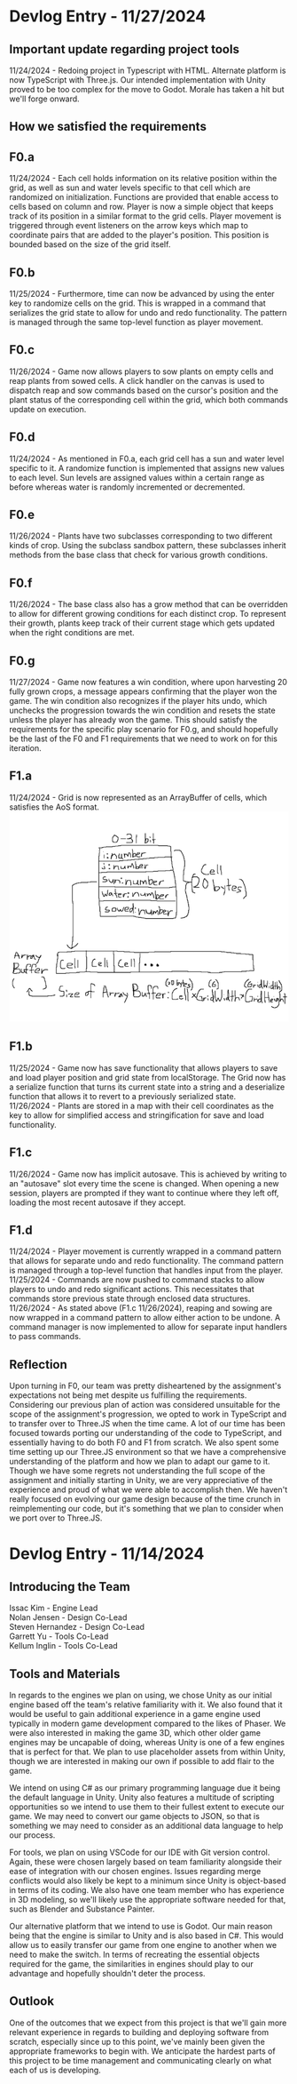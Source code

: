 # Devlog Entry - 11/27/2024
## Important update regarding project tools
11/24/2024 - Redoing project in Typescript with HTML. Alternate platform is now TypeScript with Three.js. Our intended implementation with Unity proved to be too complex for the move to Godot. Morale has taken a hit but we'll forge onward.

## How we satisfied the requirements
## F0.a
11/24/2024 - Each cell holds information on its relative position within the grid, as well as sun and water levels specific to that cell which are randomized on initialization. 
Functions are provided that enable access to cells based on column and row. 
Player is now a simple object that keeps track of its position in a similar format to the grid cells. 
Player movement is triggered through event listeners on the arrow keys which map to coordinate pairs that are added to the player's position. 
This position is bounded based on the size of the grid itself.

## F0.b
11/25/2024 - Furthermore, time can now be advanced by using the enter key to randomize cells on the grid. This is wrapped in a command that serializes the grid state to allow for undo and redo functionality. The pattern is managed through the same top-level function as player movement.

## F0.c
11/26/2024 - Game now allows players to sow plants on empty cells and reap plants from sowed cells. A click handler on the canvas is used to dispatch reap and sow commands based on the cursor's position and the plant status of the corresponding cell within the grid, which both commands update on execution.

## F0.d
11/24/2024 - As mentioned in F0.a, each grid cell has a sun and water level specific to it. A randomize function is implemented that assigns new values to each level. Sun levels are assigned values within a certain range as before whereas water is randomly incremented or decremented.

## F0.e
11/26/2024 - Plants have two subclasses corresponding to two different kinds of crop. Using the subclass sandbox pattern, these subclasses inherit methods from the base class that check for various growth conditions.

## F0.f
11/26/2024 - The base class also has a grow method that can be overridden to allow for different growing conditions for each distinct crop. To represent their growth, plants keep track of their current stage which gets updated when the right conditions are met.

## F0.g
11/27/2024 - Game now features a win condition, where upon harvesting 20 fully grown crops, a message appears confirming that the player won the game. The win condition also recognizes if the player hits undo, which unchecks the progression towards the win condition and resets the state unless the player has already won the game. This should satisfy the requirements for the specific play scenario for F0.g, and should hopefully be the last of the F0 and F1 requirements that we need to work on for this iteration.

## F1.a
11/24/2024 - Grid is now represented as an ArrayBuffer of cells, which satisfies the AoS format. 
![F1.a data structure diagram](./f1_a_diagram.png)

## F1.b 
11/25/2024 - Game now has save functionality that allows players to save and load player position and grid state from localStorage. The Grid now has a serialize function that turns its current state into a string and a deserialize function that allows it to revert to a previously serialized state. </br>
11/26/2024 - Plants are stored in a map with their cell coordinates as the key to allow for simplified access and stringification for save and load functionality. 

## F1.c 
11/26/2024 - Game now has implicit autosave. This is achieved by writing to an "autosave" slot every time the scene is changed. When opening a new session, players are prompted if they want to continue where they left off, loading the most recent autosave if they accept.

## F1.d 
11/24/2024 - Player movement is currently wrapped in a command pattern that allows for separate undo and redo functionality. The command pattern is managed through a top-level function that handles input from the player. </br>
11/25/2024 - Commands are now pushed to command stacks to allow players to undo and redo significant actions. This necessitates that commands store previous state through enclosed data structures. </br>
11/26/2024 - As stated above (F1.c 11/26/2024), reaping and sowing are now wrapped in a command pattern to allow either action to be undone. A command manager is now implemented to allow for separate input handlers to pass commands. </br>

## Reflection

Upon turning in F0, our team was pretty disheartened by the assignment's expectations not being met despite us fulfilling the requirements. 
Considering our previous plan of action was considered unsuitable for the scope of the assignment's progression, we opted to work in TypeScript and to transfer over to Three.JS when the time came.
A lot of our time has been focused towards porting our understanding of the code to TypeScript, and essentially having to do both F0 and F1 from scratch.
We also spent some time setting up our Three.JS environment so that we have a comprehensive understanding of the platform and how we plan to adapt our game to it.
Though we have some regrets not understanding the full scope of the assignment and initially starting in Unity, we are very appreciative of the experience and proud of what we were able to accomplish then.
We haven't really focused on evolving our game design because of the time crunch in reimplementing our code, but it's something that we plan to consider when we port over to Three.JS.

# Devlog Entry - 11/14/2024

## Introducing the Team
Issac Kim - Engine Lead </br>
Nolan Jensen - Design Co-Lead </br>
Steven Hernandez - Design Co-Lead </br>
Garrett Yu - Tools Co-Lead </br>
Kellum Inglin - Tools Co-Lead </br>

## Tools and Materials
In regards to the engines we plan on using, we chose Unity as our initial engine based off
the team's relative familiarity with it. We also found that it would be useful to gain additional 
experience in a game engine used typically in modern game development compared to the likes of Phaser.
We were also interested in making the game 3D, which other older game engines may be uncapable of doing,
whereas Unity is one of a few engines that is perfect for that. We plan to use placeholder assets from
within Unity, though we are interested in making our own if possible to add flair to the game.

We intend on using C# as our primary programming language due it being the default language 
in Unity. Unity also features a multitude of scripting opportunities so we intend to use them to
their fullest extent to execute our game. We may need to convert our game objects to JSON, so that
is something we may need to consider as an additional data language to help our process.

For tools, we plan on using VSCode for our IDE with Git version control. Again, these were
chosen largely based on team familiarity alongside their ease of integration with our chosen
engines. Issues regarding merge conflicts would also likely be kept to a minimum since Unity 
is object-based in terms of its coding. We also have one team member who has experience in 3D 
modeling, so we'll likely use the appropriate software needed for that, such as Blender and Substance
Painter.

Our alternative platform that we intend to use is Godot. Our main reason being that the engine is
similar to Unity and is also based in C#. This would allow us to easily transfer our game from one engine
to another when we need to make the switch. In terms of recreating the essential objects required for the
game, the similarities in engines should play to our advantage and hopefully shouldn't deter the process.

## Outlook

One of the outcomes that we expect from this project is that we'll gain more relevant experience
in regards to building and deploying software from scratch, especially since up to this point,
we've mainly been given the appropriate frameworks to begin with. We anticipate the hardest
parts of this project to be time management and communicating clearly on what each of us is
developing.